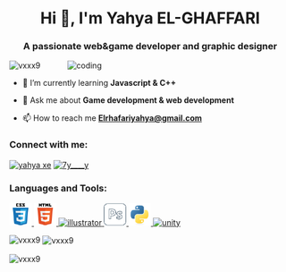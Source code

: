 <h1 align="center">Hi 👋, I'm Yahya EL-GHAFFARI</h1>
<h3 align="center">A passionate web&game developer and graphic designer</h3>

<img align = "right" alt="coding" width="400" src="https://i.pinimg.com/originals/45/d6/12/45d612f74af4d18d3f32d1ddc6ab4f30.gif">

<p align="left"> <img src="https://komarev.com/ghpvc/?username=vxxx9&label=Profile%20views&color=0e75b6&style=flat" alt="vxxx9" /> </p>

- 🌱 I’m currently learning **Javascript & C++**

- 💬 Ask me about **Game development & web development**

- 📫 How to reach me **Elrhafariyahya@gmail.com**

<h3 align="left">Connect with me:</h3>
<p align="left">
<a href="https://fb.com/yahya xe" target="blank"><img align="center" src="https://raw.githubusercontent.com/rahuldkjain/github-profile-readme-generator/master/src/images/icons/Social/facebook.svg" alt="yahya xe" height="30" width="40" /></a>
<a href="https://instagram.com/7y____y" target="blank"><img align="center" src="https://raw.githubusercontent.com/rahuldkjain/github-profile-readme-generator/master/src/images/icons/Social/instagram.svg" alt="7y____y" height="30" width="40" /></a>
</p>

<h3 align="left">Languages and Tools:</h3>
<p align="left"> <a href="https://www.w3schools.com/css/" target="_blank" rel="noreferrer"> <img src="https://raw.githubusercontent.com/devicons/devicon/master/icons/css3/css3-original-wordmark.svg" alt="css3" width="40" height="40"/> </a> <a href="https://www.w3.org/html/" target="_blank" rel="noreferrer"> <img src="https://raw.githubusercontent.com/devicons/devicon/master/icons/html5/html5-original-wordmark.svg" alt="html5" width="40" height="40"/> </a> <a href="https://www.adobe.com/in/products/illustrator.html" target="_blank" rel="noreferrer"> <img src="https://www.vectorlogo.zone/logos/adobe_illustrator/adobe_illustrator-icon.svg" alt="illustrator" width="40" height="40"/> </a> <a href="https://www.photoshop.com/en" target="_blank" rel="noreferrer"> <img src="https://raw.githubusercontent.com/devicons/devicon/master/icons/photoshop/photoshop-line.svg" alt="photoshop" width="40" height="40"/> </a> <a href="https://www.python.org" target="_blank" rel="noreferrer"> <img src="https://raw.githubusercontent.com/devicons/devicon/master/icons/python/python-original.svg" alt="python" width="40" height="40"/> </a> <a href="https://unity.com/" target="_blank" rel="noreferrer"> <img src="https://www.vectorlogo.zone/logos/unity3d/unity3d-icon.svg" alt="unity" width="40" height="40"/> </a> </p>

<p><img align="left" src="https://github-readme-stats.vercel.app/api/top-langs?username=vxxx9&show_icons=true&locale=en&layout=compact" alt="vxxx9" /></p>

<p>&nbsp;<img align="center" src="https://github-readme-stats.vercel.app/api?username=vxxx9&show_icons=true&locale=en" alt="vxxx9" /></p>

<p><img align="center" src="https://github-readme-streak-stats.herokuapp.com/?user=vxxx9&" alt="vxxx9" /></p>
